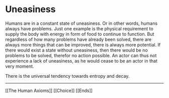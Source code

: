 # Uneasiness

Humans are in a constant state of uneasiness. Or in other words, humans always have problems. Just one example is the physical requirement to supply the body with energy in form of food to continue to function. But regardless of how many problems have already been solved, there are always more things that can be improved, there is always more potential. If there would exist a state without uneasiness, then there would be no problems to be solved, therefor no action possible. An actor can thus not experience a lack of uneasiness, as he would cease to be an actor in that very moment. 

There is the universal tendency towards entropy and decay.

--- 
[[The Human Axioms]]
[[Choice]]
[[Ends]]
